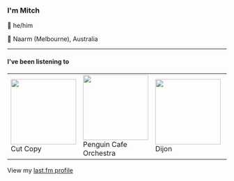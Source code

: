 <article><h3>I&#x27;m Mitch</h3><section><p>👨 he/him</p><p>📍 Naarm (Melbourne), Australia</p></section><hr/><section><h4>I&#x27;ve been listening to</h4><table><tbody><td><img src="https://lastfm.freetls.fastly.net/i/u/174s/dcce04ead24c41f3857b37d498fca417.png" height="150px" alt="" role="presentation"/><br/>Cut Copy</td><td><img src="https://lastfm.freetls.fastly.net/i/u/174s/835ba2d160f34ec7ce33d0baa4c23d49.png" height="150px" alt="" role="presentation"/><br/>Penguin Cafe Orchestra</td><td><img src="https://lastfm.freetls.fastly.net/i/u/174s/ef271e2c74fd7d27cc8aa3ac0b709502.png" height="150px" alt="" role="presentation"/><br/>Dijon</td><td><img src="https://lastfm.freetls.fastly.net/i/u/174s/15b37232ffad3490370868c68f76c730.png" height="150px" alt="" role="presentation"/><br/>Chance the Rapper</td><td><img src="https://lastfm.freetls.fastly.net/i/u/174s/e7631da59dee4667c61af8a1767d566f.png" height="150px" alt="" role="presentation"/><br/>Arthur Russell</td></tbody></table><span>View my <a href="https://www.last.fm/user/my-slab">last.fm profile</a></span></section></article>